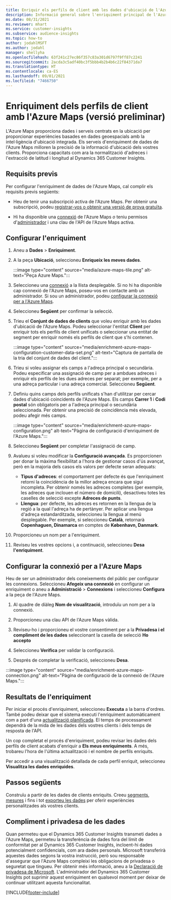 ```yaml
---
title: Enriquir els perfils de client amb les dades d'ubicació de l'Azure Maps
description: Informació general sobre l'enriquiment principal de l'Azure Maps.
ms.date: 08/31/2021
ms.reviewer: mhart
ms.service: customer-insights
ms.subservice: audience-insights
ms.topic: how-to
author: jodahlMSFT
ms.author: jodahl
manager: shellyha
ms.openlocfilehash: 63f241c27ec86f357c83a301d6797f9ff87c2241
ms.sourcegitcommit: 2acda3c5adf40bc3f5bbb4b2b4b6c22f84371da7
ms.translationtype: HT
ms.contentlocale: ca-ES
ms.lasthandoff: 09/01/2021
ms.locfileid: "7466750"
---
```

# <a name="enrichment-of-customer-profiles-with-azure-maps-preview"></a>Enriquiment dels perfils de client amb l'Azure Maps (versió preliminar)

L'Azure Maps proporciona dades i serveis centrats en la ubicació per proporcionar experiències basades en dades geoespacials amb la intel·ligència d'ubicació integrada. Els serveis d'enriquiment de dades de l'Azure Maps milloren la precisió de la informació d'ubicació dels vostres clients. Proporciona capacitats com ara la normalització d'adreces i l'extracció de latitud i longitud al Dynamics 365 Customer Insights.

## <a name="prerequisites"></a>Requisits previs

Per configurar l'enriquiment de dades de l'Azure Maps, cal complir els requisits previs següents:

- Heu de tenir una subscripció activa de l'Azure Maps. Per obtenir una subscripció, podeu [registrar-vos o obtenir una versió de prova gratuïta](https://azure.microsoft.com/services/azure-maps/).

- Hi ha disponible una [connexió](connections.md) de l'Azure Maps *o* teniu permisos d'[administrador](permissions.md#administrator) i una clau de l'API de l'Azure Maps activa.

## <a name="configure-the-enrichment"></a>Configurar l'enriquiment

1. Aneu a **Dades** > **Enriquiment**. 

1. A la peça **Ubicació**, seleccioneu **Enriqueix les meves dades**.

   :::image type="content" source="media/azure-maps-tile.png" alt-text="Peça Azure Maps.":::

1. Seleccioneu una [connexió](connections.md) a la llista desplegable. Si no hi ha disponible cap connexió de l'Azure Maps, poseu-vos en contacte amb un administrador. Si sou un administrador, podeu [configurar la connexió per a l'Azure Maps](#configure-the-connection-for-azure-maps). 

1. Seleccioneu **Següent** per confirmar la selecció.

1. Trieu el **Conjunt de dades de clients** que voleu enriquir amb les dades d'ubicació de l'Azure Maps. Podeu seleccionar l'entitat **Client** per enriquir tots els perfils de client unificats o seleccionar una entitat de segment per enriquir només els perfils de client que s'hi contenen.

    :::image type="content" source="media/enrichment-azure-maps-configuration-customer-data-set.png" alt-text="Captura de pantalla de la tria del conjunt de dades del client.":::

1. Trieu si voleu assignar els camps a l'adreça principal o secundària. Podeu especificar una assignació de camp per a ambdues adreces i enriquir els perfils de les dues adreces per separat; per exemple, per a una adreça particular i una adreça comercial. Seleccioneu **Següent**.

1. Definiu quins camps dels perfils unificats s'han d'utilitzar per cercar dades d'ubicació coincidents de l'Azure Maps. Els camps **Carrer 1** i **Codi postal** són obligatoris per a l'adreça principal o secundària seleccionada. Per obtenir una precisió de coincidència més elevada, podeu afegir més camps.

   :::image type="content" source="media/enrichment-azure-maps-configuration.png" alt-text="Pàgina de configuració d'enriquiment de l'Azure Maps.":::

1. Seleccioneu **Següent** per completar l'assignació de camp.

1. Avalueu si voleu modificar la **Configuració avançada**. Es proporcionen per donar la màxima flexibilitat a l'hora de gestionar casos d'ús avançat, però en la majoria dels casos els valors per defecte seran adequats:
   - **Tipus d'adreces**: el comportament per defecte és que l'enriquiment retorni la coincidència de la millor adreça encara que sigui incompleta. Per obtenir només les adreces completes (per exemple, les adreces que inclouen el número de domicili), desactiveu totes les caselles de selecció excepte **Adreces de punts**. 
   - **Llengua**: per defecte, les adreces es retornen en la llengua de la regió a la qual l'adreça ha de pertànyer. Per aplicar una llengua d'adreça estandarditzada, seleccioneu la llengua al menú desplegable. Per exemple, si seleccioneu **Català**, retornarà **Copenhaguen, Dinamarca** en comptes de **København, Danmark**.

1. Proporcioneu un nom per a l'enriquiment.

1. Reviseu les vostres opcions i, a continuació, seleccioneu **Desa l'enriquiment**.

## <a name="configure-the-connection-for-azure-maps"></a>Configurar la connexió per a l'Azure Maps

Heu de ser un administrador dels coneixements del públic per configurar les connexions. Seleccioneu **Afegeix una connexió** en configurar un enriquiment o aneu a **Administració** > **Connexions** i seleccioneu **Configura** a la peça de l'Azure Maps.

1. Al quadre de diàleg **Nom de visualització**, introduïu un nom per a la connexió.

1. Proporcioneu una clau API de l'Azure Maps vàlida.

1. Reviseu-ho i proporcioneu el vostre consentiment per a la **Privadesa i el compliment de les dades** seleccionant la casella de selecció **Ho accepto**

1. Seleccioneu **Verifica** per validar la configuració.

1. Després de completar la verificació, seleccioneu **Desa**.

:::image type="content" source="media/enrichment-azure-maps-connection.png" alt-text="Pàgina de configuració de la connexió de l'Azure Maps.":::

## <a name="enrichment-results"></a>Resultats de l'enriquiment

Per iniciar el procés d'enriquiment, seleccioneu **Executa** a la barra d'ordres. També podeu deixar que el sistema executi l'enriquiment automàticament com a part d'una [actualització planificada](system.md#schedule-tab). El temps de processament dependrà de la mida de les dades dels vostres clients i dels temps de resposta de l'API.

Un cop completat el procés d'enriquiment, podeu revisar les dades dels perfils de client acabats d'enriquir a **Els meus enriquiments**. A més, trobareu l'hora de l'última actualització i el nombre de perfils enriquits.

Per accedir a una visualització detallada de cada perfil enriquit, seleccioneu **Visualitza les dades enriquides**.

## <a name="next-steps"></a>Passos següents

Construïu a partir de les dades de clients enriquits. Creeu [segments](segments.md), [mesures](measures.md) i fins i tot [exporteu les dades](export-destinations.md) per oferir experiències personalitzades als vostres clients.

## <a name="data-privacy-and-compliance"></a>Compliment i privadesa de les dades

Quan permeteu que el Dynamics 365 Customer Insights transmeti dades a l'Azure Maps, permeteu la transferència de dades fora del límit de conformitat per al Dynamics 365 Customer Insights, incloent-hi dades potencialment confidencials, com ara dades personals. Microsoft transferirà aquestes dades segons la vostra instrucció, però sou responsable d'assegurar que l'Azure Maps compleixi les obligacions de privadesa o seguretat que tingueu. Per obtenir més informació, aneu a la [Declaració de privadesa de Microsoft](https://go.microsoft.com/fwlink/?linkid=396732).
L'administrador del Dynamics 365 Customer Insights pot suprimir aquest enriquiment en qualsevol moment per deixar de continuar utilitzant aquesta funcionalitat.

[!INCLUDE[footer-include](../includes/footer-banner.md)]
